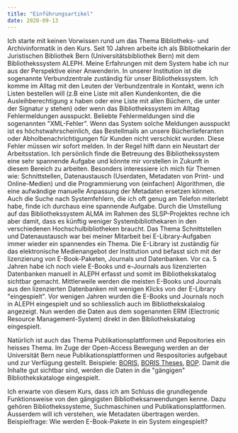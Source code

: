```yaml
---
title: "Einführungsartikel"
date: 2020-09-13
---
```


Ich starte mit keinen Vorwissen rund um das Thema Bibliotheks- und Archivinformatik in den Kurs. Seit 10 Jahren arbeite ich als Bibliothekarin der Juristischen Bibliothek Bern (Universitätsbibliothek Bern) mit dem Bibliothekssystem ALEPH. Meine Erfahrungen mit dem System habe ich nur aus der Perspektive einer Anwenderin. In unserer Institution ist die sogenannte Verbundzentrale zuständig für unser Bibliothekssystem. Ich komme im Alltag mit den Leuten der Verbundzentrale in Kontakt, wenn ich Listen bestellen will (z.B eine Liste mit allen Kundenkonten, die die Ausleihberechtigung x haben oder eine Liste mit allen Büchern, die unter der Signatur y stehen) oder wenn das Bibliothekssystem im Alltag Fehlermeldungen ausspuckt. Beliebte Fehlermeldungen sind die sogenannten "XML-Fehler". Wenn das System solche Meldungen ausspuckt ist es höchstwahrscheinlich, das Bestellmails an unsere Bücherlieferanten oder Abholbenachrichtigungen für Kunden nicht verschickt wurden. Diese Fehler müssen wir sofort melden. In der Regel hilft dann ein Neustart der Arbeitsstation. 
Ich persönlich finde die Betreuung des Bibliothekssystem eine sehr spannende Aufgabe und könnte mir vorstellen in Zukunft in diesem Bereich zu arbeiten. Besonders interessiere ich mich für Themen wie: Schnittstellen, Datenaustausch (Userdaten, Metadaten von Print- und Online-Medien) und die Programmierung von (einfachen) Algorithmen, die eine aufwändige manuelle Anpassung der Metadaten ersetzen können. Auch die Suche nach Systemfehlern, die ich oft genug am Telefon miterlebt habe, finde ich durchaus eine spannende Aufgabe. Durch die Umstellung auf das Bibliothekssystem ALMA im Rahmen des SLSP-Projektes rechne ich aber damit, dass es künftig weniger Systembibliothekaren in den verschiedenen Hochschulbibliotheken braucht.
Das Thema Schnittstellen und Datenaustausch war bei meiner Mitarbeit bei E-Library-Aufgaben immer wieder ein spannendes ein Thema. Die E-Library ist zuständig für das elektronische Medienangebot der Institution und befasst sich mit der lizenzierung von E-Book-Paketen, Journals und Datenbanken. Vor ca. 5 Jahren habe ich noch viele E-Books und e-Journals aus lizenzierten Datenbanken manuell in ALEPH erfasst und somit im Bibliothekskatalog sichtbar gemacht. Mittlerweile werden die meisten E-Books und Journals aus den lizenzierten Datenbanken mit wenigen Klicks von der E-Library "eingespielt". Vor wenigen Jahren wurden die E-Books und Journals noch in ALEPH eingespielt und so schliesslich auch im Bibliothekskalalog angezeigt. Nun werden die Daten aus dem sogenannten ERM (Electronic Resource Management-System) direkt in den Bibliothekskatalog eingespielt. 

Natürlich ist auch das Thema Publikationsplattformen und Repositories ein heisses Thema. Im Zuge der Open-Access Bewegung werden an der Universität Bern neue Publikationsplattformen und Respositories aufgebaut und zur Verfügung gestellt. Beispiele: [BORIS](https://boris.unibe.ch/), [BORIS Theses](https://boristheses.unibe.ch/), [BOP](https://bop.unibe.ch/). Damit die Inhalte gut sichtbar sind, werden die Daten in die "gängigen" Bibliothekskataloge eingespielt. 

Ich erwarte von diesem Kurs, dass ich am Schluss die grundlegende Funktionsweise von den gängigsten Bibliotheksanwendungen kenne. Dazu gehören Bibliothekssysteme, Suchmaschinen und Publikationsplattformen. Ausserdem will ich verstehen, wie Metadaten übertragen werden.
Beispielfrage: Wie werden E-Book-Pakete in ein System eingespielt? 



